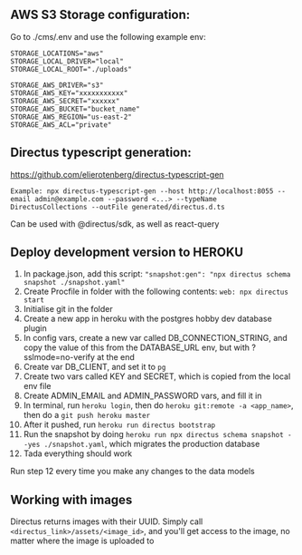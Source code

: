 ## AWS S3 Storage configuration:

Go to ./cms/.env and use the following example env:

```
STORAGE_LOCATIONS="aws"
STORAGE_LOCAL_DRIVER="local"
STORAGE_LOCAL_ROOT="./uploads"

STORAGE_AWS_DRIVER="s3"
STORAGE_AWS_KEY="xxxxxxxxxxx"
STORAGE_AWS_SECRET="xxxxxx"
STORAGE_AWS_BUCKET="bucket_name"
STORAGE_AWS_REGION="us-east-2"
STORAGE_AWS_ACL="private"
```

## Directus typescript generation:

https://github.com/elierotenberg/directus-typescript-gen

```
Example: npx directus-typescript-gen --host http://localhost:8055 --email admin@example.com --password <...> --typeName DirectusCollections --outFile generated/directus.d.ts
```

Can be used with @directus/sdk, as well as react-query

## Deploy development version to HEROKU

1. In package.json, add this script: `"snapshot:gen": "npx directus schema snapshot ./snapshot.yaml"`
2. Create Procfile in folder with the following contents: `web: npx directus start`
3. Initialise git in the folder
4. Create a new app in heroku with the postgres hobby dev database plugin
5. In config vars, create a new var called DB_CONNECTION_STRING, and copy the value of this from the DATABASE_URL env, but with ?sslmode=no-verify at the end
6. Create var DB_CLIENT, and set it to `pg`
7. Create two vars called KEY and SECRET, which is copied from the local env file
8. Create ADMIN_EMAIL and ADMIN_PASSWORD vars, and fill it in
9. In terminal, run `heroku login`, then do `heroku git:remote -a <app_name>`, then do a `git push heroku master`
10. After it pushed, run `heroku run directus bootstrap`
11. Run the snapshot by doing `heroku run npx directus schema snapshot --yes ./snapshot.yaml`, which migrates the production database
12. Tada everything should work

Run step 12 every time you make any changes to the data models

## Working with images

Directus returns images with their UUID. Simply call `<directus_link>/assets/<image_id>`, and you'll get access to the image, no matter where the image is uploaded to